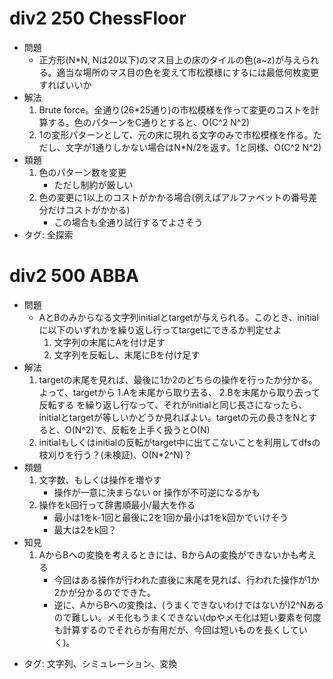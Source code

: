 # div2 250 ChessFloor

- 問題
    - 正方形(N\*N, Nは20以下)のマス目上の床のタイルの色(a~z)が与えられる。適当な場所のマス目の色を変えて市松模様にするには最低何枚変更すればいいか
- 解法
    1. Brute force。全通り(26\*25通り)の市松模様を作って変更のコストを計算する。色のパターンをC通りとすると、O(C^2 N^2)
    2. 1の変形パターンとして、元の床に現れる文字のみで市松模様を作る。ただし、文字が1通りしかない場合はN\*N/2を返す。1と同様、O(C^2 N^2)
- 類題
    1. 色のパターン数を変更
        - ただし制約が厳しい
    2. 色の変更に1以上のコストがかかる場合(例えばアルファベットの番号差分だけコストがかかる)
        - この場合も全通り試行するでよさそう
- タグ: 全探索

# div2 500 ABBA

  * 問題
      * AとBのみからなる文字列initialとtargetが与えられる。このとき、initialに以下のいずれかを繰り返し行ってtargetにできるか判定せよ
          1. 文字列の末尾にAを付け足す
          2. 文字列を反転し、末尾にBを付け足す
  * 解法
      1. targetの末尾を見れば、最後に1か2のどちらの操作を行ったか分かる。よって、targetから 1.Aを末尾から取り去る、 2.Bを末尾から取り去って反転する を繰り返し行なって、それがinitialと同じ長さになったら、initialとtargetが等しいかどうか見ればよい。targetの元の長さをNとすると、O(N^2)で、反転を上手く扱うとO(N)
      2. initialもしくはinitialの反転がtarget中に出てこないことを利用してdfsの枝刈りを行う？(未検証)、O(N\*2^N)？
  * 類題
      1. 文字数、もしくは操作を増やす
          * 操作が一意に決まらない or 操作が不可逆になるかも
      2. 操作をk回行って辞書順最小/最大を作る
          * 最小は1をk-1回と最後に2を1回か最小は1をk回かでいけそう
          * 最大は2をk回？
  * 知見
      1. AからBへの変換を考えるときには、BからAの変換ができないかも考える
          * 今回はある操作が行われた直後に末尾を見れば、行われた操作が1か2かが分かるのでできた。
          * 逆に、AからBへの変換は、(うまくできないわけではないが)2^Nあるので難しい。メモ化もうまくできない(dpやメモ化は短い要素を何度も計算するのでそれらが有用だが、今回は短いものを長くしていく)。
- タグ: 文字列、シミュレーション、変換
